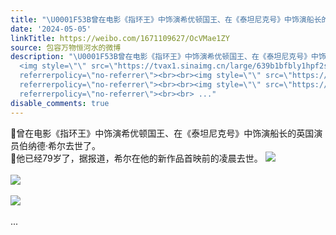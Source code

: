 ```yaml
---
title: "\U0001F53B曾在电影《指环王》中饰演希优顿国王、在《泰坦尼克号》中饰演船长的英国演员伯纳德·希尔去世了。\U0001F53B他已经79岁了，据报道，希尔在他的新作品首映前的凌晨..."
date: '2024-05-05'
linkTitle: https://weibo.com/1671109627/OcVMae1ZY
source: 包容万物恒河水的微博
description: "\U0001F53B曾在电影《指环王》中饰演希优顿国王、在《泰坦尼克号》中饰演船长的英国演员伯纳德·希尔去世了。<br>\U0001F53B他已经79岁了，据报道，希尔在他的新作品首映前的凌晨去世。
  <img style=\"\" src=\"https://tvax1.sinaimg.cn/large/639b1bfbly1hpf2skm7jij20kw0uu7h2.jpg\"
  referrerpolicy=\"no-referrer\"><br><br><img style=\"\" src=\"https://tvax3.sinaimg.cn/large/639b1bfbly1hpf2sqbiv5j21hc0tyk65.jpg\"
  referrerpolicy=\"no-referrer\"><br><br><img style=\"\" src=\"https://tvax4.sinaimg.cn/large/639b1bfbly1hpf2uc3mtxj20np0zkdu1.jpg\"
  referrerpolicy=\"no-referrer\"><br><br> ..."
disable_comments: true
---
```

🔻曾在电影《指环王》中饰演希优顿国王、在《泰坦尼克号》中饰演船长的英国演员伯纳德·希尔去世了。<br>🔻他已经79岁了，据报道，希尔在他的新作品首映前的凌晨去世。 <img style="" src="https://tvax1.sinaimg.cn/large/639b1bfbly1hpf2skm7jij20kw0uu7h2.jpg" referrerpolicy="no-referrer"><br><br><img style="" src="https://tvax3.sinaimg.cn/large/639b1bfbly1hpf2sqbiv5j21hc0tyk65.jpg" referrerpolicy="no-referrer"><br><br><img style="" src="https://tvax4.sinaimg.cn/large/639b1bfbly1hpf2uc3mtxj20np0zkdu1.jpg" referrerpolicy="no-referrer"><br><br> ...